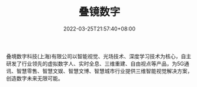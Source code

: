 ﻿---
weight: 
title: "叠镜数字"
description: "叠境数字科技(上海)有限公司以智能视觉、光场技术、深度学习技术为核心，自主研发了行业领先的虚拟数字人、实时全息、三维重建、自由视点等产品，为5G通讯、智慧零售、智慧文娱、智慧文博、智慧城市行业提供三维智能视觉解决方案，创造数字未来无限可能。"
date: 2022-03-25T21:57:40+08:00
lastmod: 2022-03-25T16:45:40+08:00
draft: false
authors: ["Metabd"]
featuredImage: "213.jpg"
link: "https://www.dgene.com/"
tags: ["叠镜数字","虚拟人"]
categories: ["navigation"]
navigation: ["虚拟人"]
lightgallery: true
toc: true
pinned: false
recommend: false
recommend1: false
---
叠境数字科技(上海)有限公司以智能视觉、光场技术、深度学习技术为核心，自主研发了行业领先的虚拟数字人、实时全息、三维重建、自由视点等产品，为5G通讯、智慧零售、智慧文娱、智慧文博、智慧城市行业提供三维智能视觉解决方案，创造数字未来无限可能。
